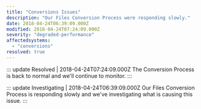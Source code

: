 ```yaml
---
title: "Conversions Issues"
description: "Our Files Conversion Process were responding slowly."
date: 2018-04-24T06:39:09.000Z
modified: 2018-04-24T07:24:09.000Z
severity: "degraded-performance"
affectedsystems:
  - "conversions"
resolved: true
---
```


::: update Resolved | 2018-04-24T07:24:09.000Z
The Conversion Process is back to normal and we'll continue to monitor.
:::

::: update Investigating | 2018-04-24T06:39:09.000Z
Our Files Conversion Process is responding slowly and we've investigating what is causing this issue.
:::
